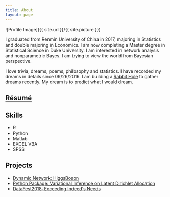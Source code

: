 ```yaml
---
title: About
layout: page
---
```

![Profile Image]({{ site.url }}/{{ site.picture }})



<p> I graduated from Renmin University of China in 2017, majoring in Statistics and double majoring in Economics. I am now completing a Master degree in Statistical Science in Duke University. I am interested in network analysis and nonparametric Bayes. I am trying to view the world from Bayesian perspective.</p>

<p>I love trivia, dreams, poems, philosophy and statistics. I have recorded my dreams in details since 09/26/2016. I am building a <a href="https://github.com/YunranChen/Daydreamer">Rabbit Hole</a> to gather dreams recently. My dream is to predict what I would dream.</p>

<h2><a href="https://github.com/YunranChen/HiggsBoson">Résumé</a></h2>

<h2>Skills</h2>

<ul class="skill-list">
	<li>R</li>
	<li>Python</li>
	<li>Matlab</li>
	<li>EXCEL VBA</li>
	<li>SPSS</li>
</ul>

<h2>Projects</h2>

<ul>
	<li><a href="https://github.com/YunranChen/HiggsBoson">Dynamic Network: HiggsBoson</a></li>
	<li><a href="https://github.com/YunranChen/VIonLDA">Python Package: Variational Inference on Latent Dirichlet Allocation</a></li>
	<li><a href="https://github.com/YunranChen/DataFest2018">DataFest2018: Exceeding Indeed's Needs</a></li>
</ul>

